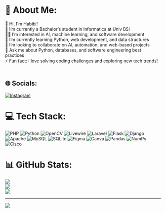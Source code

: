 # 💫 About Me:
👋 Hi, I'm Habibi!<br>🔭 I’m currently a Bachelor’s student in Informatics at Univ BSI<br>👩‍💻 I’m interested in AI, machine learning, and software development<br>🌱 I’m currently learning Python, web development, and data structures<br>🤝 I’m looking to collaborate on AI, automation, and web-based projects<br>💬 Ask me about Python, databases, and software engineering best practices<br>⚡ Fun fact: I love solving coding challenges and exploring new tech trends!<br><br>


## 🌐 Socials:
[![Instagram](https://img.shields.io/badge/Instagram-%23E4405F.svg?logo=Instagram&logoColor=white)](https://instagram.com/hbiiiii2) 

# 💻 Tech Stack:
![PHP](https://img.shields.io/badge/php-%23777BB4.svg?style=for-the-badge&logo=php&logoColor=white) ![Python](https://img.shields.io/badge/python-3670A0?style=for-the-badge&logo=python&logoColor=ffdd54) ![OpenCV](https://img.shields.io/badge/opencv-%23white.svg?style=for-the-badge&logo=opencv&logoColor=white) ![Livewire](https://img.shields.io/badge/livewire-%234e56a6.svg?style=for-the-badge&logo=livewire&logoColor=white) ![Laravel](https://img.shields.io/badge/laravel-%23FF2D20.svg?style=for-the-badge&logo=laravel&logoColor=white) ![Flask](https://img.shields.io/badge/flask-%23000.svg?style=for-the-badge&logo=flask&logoColor=white) ![Django](https://img.shields.io/badge/django-%23092E20.svg?style=for-the-badge&logo=django&logoColor=white) ![Apache](https://img.shields.io/badge/apache-%23D42029.svg?style=for-the-badge&logo=apache&logoColor=white) ![MySQL](https://img.shields.io/badge/mysql-4479A1.svg?style=for-the-badge&logo=mysql&logoColor=white) ![SQLite](https://img.shields.io/badge/sqlite-%2307405e.svg?style=for-the-badge&logo=sqlite&logoColor=white) ![Figma](https://img.shields.io/badge/figma-%23F24E1E.svg?style=for-the-badge&logo=figma&logoColor=white) ![Canva](https://img.shields.io/badge/Canva-%2300C4CC.svg?style=for-the-badge&logo=Canva&logoColor=white) ![Pandas](https://img.shields.io/badge/pandas-%23150458.svg?style=for-the-badge&logo=pandas&logoColor=white) ![NumPy](https://img.shields.io/badge/numpy-%23013243.svg?style=for-the-badge&logo=numpy&logoColor=white) ![Cisco](https://img.shields.io/badge/cisco-%23049fd9.svg?style=for-the-badge&logo=cisco&logoColor=black)
# 📊 GitHub Stats:
![](https://github-readme-stats.vercel.app/api?username=Hbiiiii2&theme=bear&hide_border=false&include_all_commits=false&count_private=false)<br/>
![](https://github-readme-streak-stats.herokuapp.com/?user=Hbiiiii2&theme=bear&hide_border=false)<br/>
![](https://github-readme-stats.vercel.app/api/top-langs/?username=Hbiiiii2&theme=bear&hide_border=false&include_all_commits=false&count_private=false&layout=compact)

---
[![](https://visitcount.itsvg.in/api?id=Hbiiiii2&icon=0&color=0)](https://visitcount.itsvg.in)

<!-- Proudly created with GPRM ( https://gprm.itsvg.in ) -->
